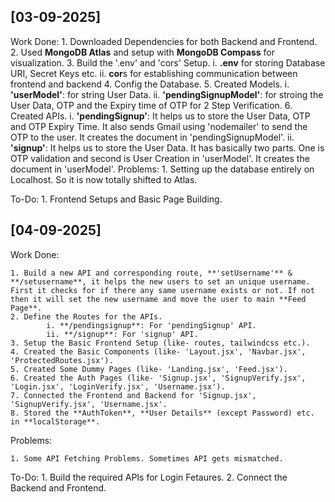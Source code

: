 ## [03-09-2025]

Work Done: 
    1. Downloaded Dependencies for both Backend and Frontend.
    2. Used **MongoDB Atlas** and setup with **MongoDB Compass** for visualization.
    3. Build the '.env' and 'cors' Setup.
            i. **.env** for storing Database URI, Secret Keys etc.
            ii. **cor**s for establishing communication between frontend and backend 
    4. Config the Database.
    5. Created Models.
            i. **'userModel'**: for string User Data.
            ii. **'pendingSignupModel'**: for stroing the User Data, OTP and the Expiry time of OTP for 2 Step Verification.
    6. Created APIs.
            i. **'pendingSignup'**: It helps us to store the User Data, OTP and OTP Expiry Time. It also sends Gmail using 'nodemailer' to send the OTP to the user. It creates the document in 'pendingSignupModel'.
            ii. **'signup'**: It helps us to store the User Data. It has basically two parts. One is OTP validation and second is User Creation in 'userModel'. It creates the document in 'userModel'.
Problems:
    1. Setting up the database entirely on Localhost. So it is now totally shifted to Atlas.

To-Do:
    1. Frontend Setups and Basic Page Building.


## [04-09-2025]

Work Done:

    1. Build a new API and corresponding route, **'setUsername'** & **/setusername**, it helps the new users to set an unique username. First it checks for if there any same username exists or not. If not then it will set the new username and move the user to main **Feed Page**.
    2. Define the Routes for the APIs.
            i. **/pendingsignup**: For 'pendingSignup' API.
            ii. **/signup**: For 'signup' API.
    3. Setup the Basic Frontend Setup (like- routes, tailwindcss etc.).
    4. Created the Basic Components (like- 'Layout.jsx', 'Navbar.jsx', 'ProtectedRoutes.jsx').
    5. Created Some Dummy Pages (like- 'Landing.jsx', 'Feed.jsx').
    6. Created the Auth Pages (like- 'Signup.jsx', 'SignupVerify.jsx', 'Login.jsx', 'LoginVerify.jsx', 'Username.jsx').
    7. Connected the Frontend and Backend for 'Signup.jsx', 'SignupVerify.jsx', 'Username.jsx'.
    8. Stored the **AuthToken**, **User Details** (except Password) etc. in **localStorage**. 

Problems:

    1. Some API Fetching Problems. Sometimes API gets mismatched.

To-Do:
    1. Build the required APIs for Login Fetaures.
    2. Connect the Backend and Frontend.